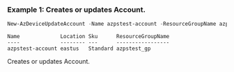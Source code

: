 ### Example 1: Creates or updates Account.
```powershell
New-AzDeviceUpdateAccount -Name azpstest-account -ResourceGroupName azpstest_gp -Location eastus -EnableSystemAssignedIdentity:$true -PublicNetworkAccess 'Enabled' -Sku 'Standard'
```

```output
Name             Location Sku      ResourceGroupName
----             -------- ---      -----------------
azpstest-account eastus   Standard azpstest_gp
```

Creates or updates Account.